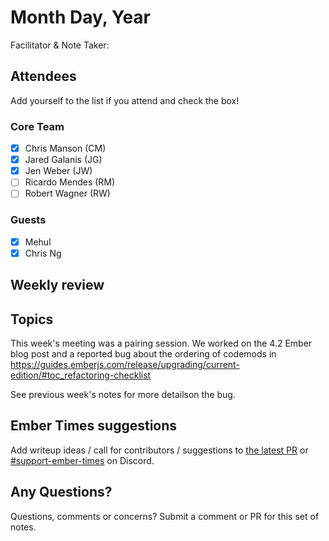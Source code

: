 # Month Day, Year

Facilitator & Note Taker: 

## Attendees

Add yourself to the list if you attend and check the box!

### Core Team

- [x] Chris Manson (CM)
- [x] Jared Galanis (JG)
- [x] Jen Weber (JW)
- [ ] Ricardo Mendes (RM)
- [ ] Robert Wagner (RW)

### Guests

- [x] Mehul
- [x] Chris Ng 

## Weekly review

## Topics

This week's meeting was a pairing session. We worked on the 4.2 Ember blog
post and a reported bug about the ordering of codemods in
https://guides.emberjs.com/release/upgrading/current-edition/#toc_refactoring-checklist

See previous week's notes for more detailson the bug.

<!-- If you would like to add a topic to the agenda please add a suggestion to the PR using the following format: -->
<!-- ### Your topic (INITIALS, expected duration in minutes) -->

## Ember Times suggestions

Add writeup ideas / call for contributors / suggestions to [the latest PR](https://github.com/ember-learn/ember-blog/pulls?q=is%3Aopen+is%3Apr+label%3A%22%F0%9F%97%9E+embertimes%22%20or%20#support-ember-times) or [#support-ember-times](https://discordapp.com/channels/480462759797063690/485450546887786506) on Discord.

## Any Questions?

Questions, comments or concerns? Submit a comment or PR for this set of notes.

